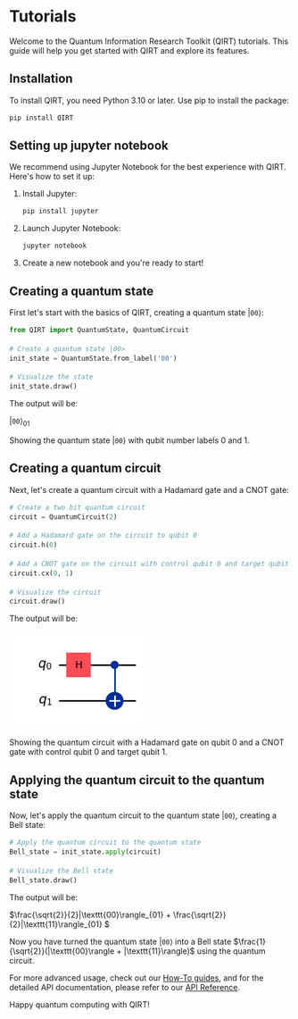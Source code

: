 # **Tutorials**

Welcome to the Quantum Information Research Toolkit (QIRT) tutorials. This guide will help you get started with QIRT and explore its features.

## **Installation**

To install QIRT, you need Python 3.10 or later. Use pip to install the package:

```bash
pip install QIRT
```

## **Setting up jupyter notebook**

We recommend using Jupyter Notebook for the best experience with QIRT. Here's how to set it up:

1. Install Jupyter:

    ```bash
    pip install jupyter
    ```

2. Launch Jupyter Notebook:

    ```bash
    jupyter notebook
    ```

3. Create a new notebook and you're ready to start!

## **Creating a quantum state**

First let's start with the basics of QIRT,  creating a quantum state $|\texttt{00}\rangle$:

```python
from QIRT import QuantumState, QuantumCircuit

# Create a quantum state |00>
init_state = QuantumState.from_label('00')

# Visualize the state
init_state.draw()
```

The output will be:

$|\texttt{00}\rangle_{01}$

Showing the quantum state $|\texttt{00}\rangle$ with qubit number labels 0 and 1.

## **Creating a quantum circuit**

Next, let's create a quantum circuit with a Hadamard gate and a CNOT gate:

```python
# Create a two bit quantum circuit
circuit = QuantumCircuit(2)

# Add a Hadamard gate on the circuit to qubit 0
circuit.h(0)

# Add a CNOT gate on the circuit with control qubit 0 and target qubit 1
circuit.cx(0, 1)

# Visualize the circuit
circuit.draw()
```

The output will be:

![bell_state_circ](.\imgs\bell_state_circ.png)

Showing the quantum circuit with a Hadamard gate on qubit 0 and a CNOT gate with control qubit 0 and target qubit 1.

## **Applying the quantum circuit to the quantum state**

Now, let's apply the quantum circuit to the quantum state $|\texttt{00}\rangle$, creating a Bell state:

```python
# Apply the quantum circuit to the quantum state
Bell_state = init_state.apply(circuit)

# Visualize the Bell state
Bell_state.draw()
```

The output will be:

$\frac{\sqrt{2}}{2}|\texttt{00}\rangle_{01} + \frac{\sqrt{2}}{2}|\texttt{11}\rangle_{01} $

Now you have turned the quantum state $|\texttt{00}\rangle$ into a Bell state $\frac{1}{\sqrt{2}}(|\texttt{00}\rangle + |\texttt{11}\rangle)$ using the quantum circuit.

For more advanced usage, check out our [How-To guides](./how-to-guides.md), and for the detailed API documentation, please refer to our [API Reference](./reference.md).

Happy quantum computing with QIRT!
